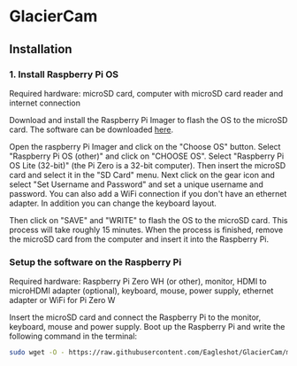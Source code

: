 # GlacierCam

## Installation
### 1. Install Raspberry Pi OS
Required hardware: microSD card, computer with microSD card reader and internet connection

Download and install the Raspberry Pi Imager to flash the OS to the microSD card. The software can be downloaded [here](https://www.raspberrypi.com/software/).

Open the raspberry Pi Imager and click on the "Choose OS" button. Select "Raspberry Pi OS (other)" and click on "CHOOSE OS". Select "Raspberry Pi OS Lite (32-bit)" (the Pi Zero is a 32-bit computer). Then insert the microSD card and select it in the "SD Card" menu. Next click on the gear icon and select "Set Username and Password" and set a unique username and password. You can also add a WiFi connection if you don't have an ethernet adapter. In addition you can change the keyboard layout.

Then click on "SAVE" and "WRITE" to flash the OS to the microSD card. This process will take roughly 15 minutes. When the process is finished, remove the microSD card from the computer and insert it into the Raspberry Pi.

### Setup the software on the Raspberry Pi
Required hardware: Raspberry Pi Zero WH (or other), monitor, HDMI to microHDMI adapter (optional), keyboard, mouse, power supply, ethernet adapter or WiFi for Pi Zero W

Insert the microSD card and connect the Raspberry Pi to the monitor, keyboard, mouse and power supply. Boot up the Raspberry Pi and write the following command in the terminal:

```bash
sudo wget -O - https://raw.githubusercontent.com/Eagleshot/GlacierCam/main/script.sh | sh
```
